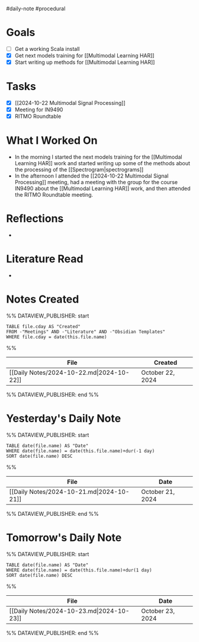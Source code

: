 #daily-note #procedural 

# Goals

- [ ] Get a working Scala install
- [x] Get next models training for [[Multimodal Learning HAR]]
- [x] Start writing up methods for [[Multimodal Learning HAR]]

# Tasks

- [x] [[2024-10-22 Multimodal Signal Processing]]
- [x] Meeting for IN9490
- [x] RITMO Roundtable

# What I Worked On

- In the morning I started the next models training for the [[Multimodal Learning HAR]] work and started writing up some of the methods about the processing of the [[Spectrogram|spectrograms]]
- In the afternoon I attended the [[2024-10-22 Multimodal Signal Processing]] meeting, had a meeting with the group for the course IN9490 about the [[Multimodal Learning HAR]] work, and then attended the RITMO Roundtable meeting.

# Reflections

- 

# Literature Read

- 

# Notes Created


%% DATAVIEW_PUBLISHER: start
```dataview
TABLE file.cday AS "Created"
FROM -"Meetings" AND -"Literature" AND -"Obsidian Templates"
WHERE file.cday = date(this.file.name)
```
%%

| File                                      | Created          |
| ----------------------------------------- | ---------------- |
| [[Daily Notes/2024-10-22.md\|2024-10-22]] | October 22, 2024 |

%% DATAVIEW_PUBLISHER: end %%

# Yesterday's Daily Note

%% DATAVIEW_PUBLISHER: start
```dataview
TABLE date(file.name) AS "Date"
WHERE date(file.name) = date(this.file.name)+dur(-1 day)
SORT date(file.name) DESC
```
%%

| File                                      | Date             |
| ----------------------------------------- | ---------------- |
| [[Daily Notes/2024-10-21.md\|2024-10-21]] | October 21, 2024 |

%% DATAVIEW_PUBLISHER: end %%
# Tomorrow's Daily Note

%% DATAVIEW_PUBLISHER: start
```dataview
TABLE date(file.name) AS "Date"
WHERE date(file.name) = date(this.file.name)+dur(1 day)
SORT date(file.name) DESC
```
%%

| File                                      | Date             |
| ----------------------------------------- | ---------------- |
| [[Daily Notes/2024-10-23.md\|2024-10-23]] | October 23, 2024 |

%% DATAVIEW_PUBLISHER: end %%


